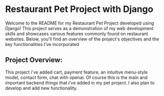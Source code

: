# Restaurant Pet Project with Django

Welcome to the README for my Restaurant Pet Project developed using Django! This project serves as a demonstration of my web development skills and showcases various features commonly found on restaurant websites. Below, you'll find an overview of the project's objectives and the key functionalities I've incorporated

## Project Overview:

This project i've added cart, payment feature, an intuitive menu-style model, contact form, chat with openai.
Of course this is the main and important backend things that i've added in my pet project. I also plan to develop and add new functionality.
